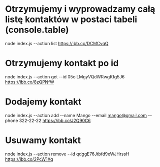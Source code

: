 # Otrzymujemy i wyprowadzamy całą listę kontaktów w postaci tabeli (console.table)

node index.js --action list
https://ibb.co/DCMCvqQ

# Otrzymujemy kontakt po id

node index.js --action get --id 05olLMgyVQdWRwgKfg5J6
https://ibb.co/8zQPNfW

# Dodajemy kontakt

node index.js --action add --name Mango --email mango@gmail.com --phone 322-22-22
https://ibb.co/J2Q90C6

# Usuwamy kontakt

node index.js --action remove --id qdggE76Jtbfd9eWJHrssH
https://ibb.co/2PcW1Xq
